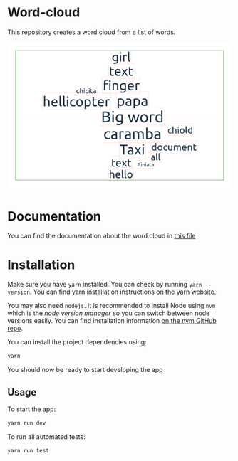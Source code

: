 # Word-cloud

This repository creates a word cloud from a list of words.

![Screenshot from 2023-03-24 15-27-02](docs/word_cloud.png)

# Documentation

You can find the documentation about the word cloud in [this file](https://github.com/x-image-privacy/word-cloud/blob/technical_description/technical_descriptions.md)
# Installation

Make sure you have `yarn` installed. You can check by running `yarn --version`. 
You can find yarn installation instructions [on the yarn website](https://yarnpkg.com/getting-started/install).

You may also need `nodejs`. It is recommended to install Node using `nvm` which is the _node version manager_ so you can switch between node versions easily.
You can find installation information [on the nvm GitHub repo](https://github.com/nvm-sh/nvm#installing-and-updating).

You can install the project dependencies using:

```bash
yarn
```

You should now be ready to start developing the app

## Usage

To start the app:

```bash
yarn run dev
```

To run all automated tests:

```bash
yarn run test
```
